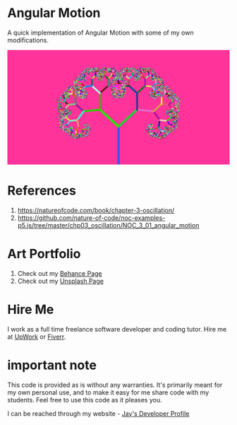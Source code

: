 # Angular Motion

A quick implementation of Angular Motion with some of my own modifications.

![image info](FractalTrees_800x411.png)

# References

1. https://natureofcode.com/book/chapter-3-oscillation/
1. https://github.com/nature-of-code/noc-examples-p5.js/tree/master/chp03_oscillation/NOC_3_01_angular_motion

# Art Portfolio

1. Check out my [Behance Page](https://www.behance.net/vijayasimhabr)
1. Check out my [Unsplash Page](https://unsplash.com/@jay_neeruhaaku)

# Hire Me

I work as a full time freelance software developer and coding tutor. Hire me at [UpWork](https://www.upwork.com/fl/vijayasimhabr) or [Fiverr](https://www.fiverr.com/jay_codeguy).

# important note

This code is provided as is without any warranties. It's primarily meant for my own personal use, and to make it easy for me share code with my students. Feel free to use this code as it pleases you.

I can be reached through my website - [Jay's Developer Profile](https://jay-study-nildana.github.io/developerprofile)
